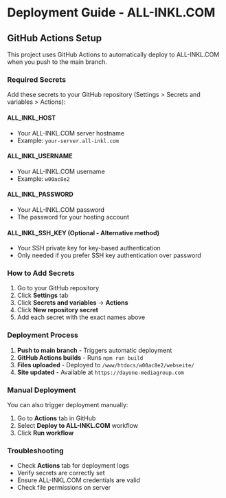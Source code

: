 # Deployment Guide - ALL-INKL.COM

## GitHub Actions Setup

This project uses GitHub Actions to automatically deploy to ALL-INKL.COM when you push to the main branch.

### Required Secrets

Add these secrets to your GitHub repository (Settings > Secrets and variables > Actions):

#### **ALL_INKL_HOST**
- Your ALL-INKL.COM server hostname
- Example: `your-server.all-inkl.com`

#### **ALL_INKL_USERNAME**
- Your ALL-INKL.COM username
- Example: `w00ac8e2`

#### **ALL_INKL_PASSWORD**
- Your ALL-INKL.COM password
- The password for your hosting account

#### **ALL_INKL_SSH_KEY** (Optional - Alternative method)
- Your SSH private key for key-based authentication
- Only needed if you prefer SSH key authentication over password

### How to Add Secrets

1. Go to your GitHub repository
2. Click **Settings** tab
3. Click **Secrets and variables** → **Actions**
4. Click **New repository secret**
5. Add each secret with the exact names above

### Deployment Process

1. **Push to main branch** - Triggers automatic deployment
2. **GitHub Actions builds** - Runs `npm run build`
3. **Files uploaded** - Deployed to `/www/htdocs/w00ac8e2/webseite/`
4. **Site updated** - Available at `https://dayone-mediagroup.com`

### Manual Deployment

You can also trigger deployment manually:
1. Go to **Actions** tab in GitHub
2. Select **Deploy to ALL-INKL.COM** workflow
3. Click **Run workflow**

### Troubleshooting

- Check **Actions** tab for deployment logs
- Verify secrets are correctly set
- Ensure ALL-INKL.COM credentials are valid
- Check file permissions on server 
